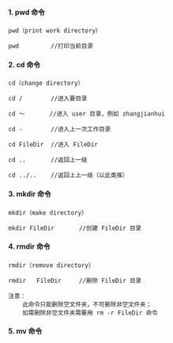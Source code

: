 #### 1. pwd 命令

```
pwd（print work directory）

pwd         //打印当前目录
```


#### 2. cd 命令

```
cd（change directory）

cd /        //进入要目录

cd ～       //进入 user 目录，例如 zhangjianhui

cd -        //进入上一次工作目录

cd FileDir  //进入 FileDir

cd ..       //返回上一级

cd ../..    //返回上上一级（以此类推）
```


#### 3. mkdir 命令  


```
mkdir（make directory）

mkdir FileDir       //创建 FileDir 目录
```


#### 4. rmdir 命令  

```
rmdir（remove directory）

rmdir	FileDir		//删除 FileDir 目录

注意：
	此命令只能删除空文件夹，不可删除非空文件夹；
	如需删除非空文件夹需要用 rm -r FileDir 命令  
```


#### 5. mv 命令  



